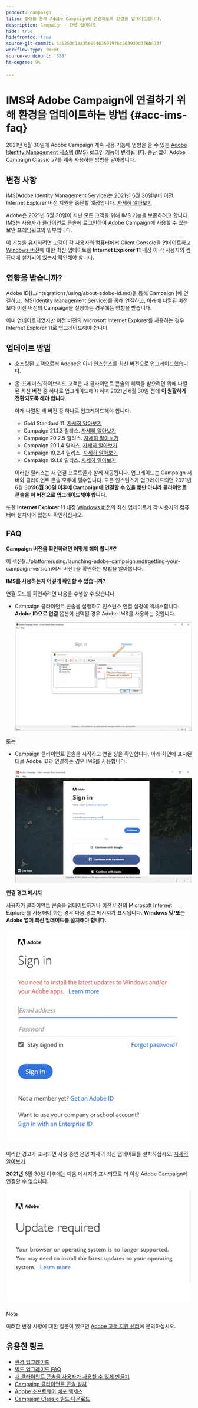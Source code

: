 ```yaml
---
product: campaign
title: IMS를 통해 Adobe Campaign에 연결하도록 환경을 업데이트합니다.
description: Campaign - IMS 업데이트
hide: true
hidefromtoc: true
source-git-commit: 6a5253c1aa35e904635919f6c863930d376b473f
workflow-type: tm+mt
source-wordcount: '588'
ht-degree: 9%

---
```


# IMS와 Adobe Campaign에 연결하기 위해 환경을 업데이트하는 방법 {#acc-ims-faq}

2021년 6월 30일에 Adobe Campaign 계속 사용 기능에 영향을 줄 수 있는 [Adobe Identity Management 시스템](https://helpx.adobe.com/enterprise/using/identity.html) (IMS) 로그인 기능이 변경됩니다. 중단 없이 Adobe Campaign Classic v7를 계속 사용하는 방법을 알아봅니다.

## 변경 사항

IMS(Adobe Identity Management Service)는 2021년 6월 30일부터 이전 Internet Explorer 버전 지원을 중단할 예정입니다&#x200B;**.** [자세히 알아보기](https://helpx.adobe.com/x-productkb/global/update-operating-system-and-browser.html)

Adobe은 2021년 6월 30일이 지난 모든 고객을 위해 IMS 기능을 보존하려고 합니다. IMS는 사용자가 클라이언트 콘솔에 로그인하여 Adobe Campaign에 사용할 수 있는 보안 프레임워크의 일부입니다.

이 기능을 유지하려면 고객이 각 사용자의 컴퓨터에서 Client Console을 업데이트하고 [Windows 버전](../rn/using/compatibility-matrix.md#ClientConsoleoperatingsystems)에 대한 최신 업데이트를 **Internet Explorer 11** 내장 이 각 사용자의 컴퓨터에 설치되어 있는지 확인해야 합니다.

## 영향을 받습니까?

Adobe ID](../integrations/using/about-adobe-id.md)을 통해 Campaign [에 연결하고, IMS(Identity Management Service)를 통해 연결하고, 아래에 나열된 버전보다 이전 버전의 Campaign을 실행하는 경우에는 영향을 받습니다.

이미 업데이트되었지만 이전 버전의 Microsoft Internet Explorer를 사용하는 경우 Internet Explorer 11로 업그레이드해야 합니다.

## 업데이트 방법

* 호스팅된 고객으로서 Adobe은 이미 인스턴스를 최신 버전으로 업그레이드했습니다.

* 온-프레미스/하이브리드 고객은 새 클라이언트 콘솔의 혜택을 받으려면 위에 나열된 최신 버전 중 하나로 업그레이드해야 하며 2021년 6월 30일 전에 **이 원활하게 전환되도록 해야 합니다**.

   아래 나열된 새 버전 중 하나로 업그레이드해야 합니다.

   * Gold Standard 11. [자세히 알아보기](../rn/using/gold-standard.md)
   * Campaign 21.1.3 릴리스. [자세히 알아보기](../rn/using/latest-release.md)
   * Campaign 20.2.5 릴리스. [자세히 알아보기](../rn/using/release--20-2.md)
   * Campaign 20.1.4 릴리스. [자세히 알아보기](../rn/using/release--20-1.md)
   * Campaign 19.2.4 릴리스. [자세히 알아보기](../rn/using/release--19-2.md)
   * Campaign 19.1.8 릴리스. [자세히 알아보기](../rn/using/release--19-1.md)

   이러한 릴리스는 새 연결 프로토콜과 함께 제공됩니다. 업그레이드는 Campaign 서버와 클라이언트 콘솔 모두에 필수입니다. 모든 인스턴스가 업그레이드되면 2021년 6월 30일&#x200B;**6월 30일 이후에 Campaign에 연결할 수 있을 뿐만 아니라 클라이언트 콘솔을 이 버전으로 업그레이드해야 합니다**.

또한 **Internet Explorer 11** 내장 [Windows 버전](../rn/using/compatibility-matrix.md#ClientConsoleoperatingsystems)의 최신 업데이트가 각 사용자의 컴퓨터에 설치되어 있는지 확인하십시오.

## FAQ

**Campaign 버전을 확인하려면 어떻게 해야 합니까?**

이 섹션](../platform/using/launching-adobe-campaign.md#getting-your-campaign-version)에서 버전 [을 확인하는 방법을 알아봅니다.


**IMS를 사용하는지 어떻게 확인할 수 있습니까?**

연결 모드를 확인하려면 다음을 수행할 수 있습니다.

* Campaign 클라이언트 콘솔을 실행하고 인스턴스 연결 설정에 액세스합니다. **Adobe ID으로 연결** 옵션이 선택된 경우 Adobe IMS를 사용하는 것입니다.

   ![](../integrations/using/assets/ims_1.png)

또는

* Campaign 클라이언트 콘솔을 시작하고 연결 창을 확인합니다. 아래 화면에 표시된 대로 Adobe ID과 연결하는 경우 IMS를 사용합니다.

   ![](../integrations/using/assets/adobeID.png)

**연결 경고 메시지**

사용자가 클라이언트 콘솔을 업데이트하거나 이전 버전의 Microsoft Internet Explorer를 사용해야 하는 경우 다음 경고 메시지가 표시됩니다. **Windows 및/또는 Adobe 앱에 최신 업데이트를 설치해야 합니다.**

![](../integrations/using/assets/do-not-localize/errorMsg.png)

이러한 경고가 표시되면 사용 중인 운영 체제의 최신 업데이트를 설치하십시오. [자세히 알아보기](https://helpx.adobe.com/x-productkb/global/update-operating-system-and-browser.html)

**2021년** 6월 30일 이후에는 다음 메시지가 표시되므로 더 이상 Adobe Campaign에 연결할 수 없습니다.

![](../integrations/using/assets/do-not-localize/errorUpdateReq.png)

>[!NOTE]
>
>이러한 변경 사항에 대한 질문이 있으면 [Adobe 고객 지원 센터](https://helpx.adobe.com/kr/enterprise/admin-guide.html/enterprise/using/support-for-experience-cloud.ug.html)에 문의하십시오.


## 유용한 링크

* [환경 업그레이드](../production/using/build-upgrade.md)
* [빌드 업그레이드 FAQ](../platform/using/faq-build-upgrade.md)
* [새 클라이언트 콘솔을 사용자가 사용할 수 있게 만들기](../installation/using/client-console-availability-for-windows.md)
* [Campaign 클라이언트 콘솔 설치](../installation/using/installing-the-client-console.md)
* [Adobe 소프트웨어 배포 액세스](https://experienceleague.adobe.com/docs/experience-cloud/software-distribution/home.html?lang=en)
* [Campaign Classic 빌드 다운로드](https://experience.adobe.com/#/downloads/content/software-distribution/ko/campaign.html)